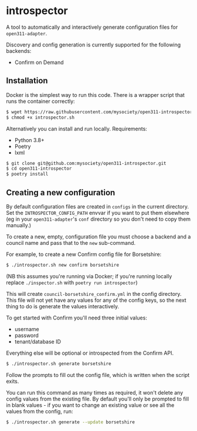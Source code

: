 introspector
============

A tool to automatically and interactively generate configuration files for `open311-adapter`.

Discovery and config generation is currently supported for the following backends:

 - Confirm on Demand

## Installation

Docker is the simplest way to run this code. There is a wrapper script that runs
the container correctly:

```bash
$ wget https://raw.githubusercontent.com/mysociety/open311-introspector/main/script/introspector.sh
$ chmod +x introspector.sh
```

Alternatively you can install and run locally. Requirements:

 - Python 3.8+
 - Poetry
 - lxml

```bash
$ git clone git@github.com:mysociety/open311-introspector.git
$ cd open311-introspector
$ poetry install
```

## Creating a new configuration

By default configuration files are created in `configs` in the current directory.
Set the `INTROSPECTOR_CONFIG_PATH` envvar if you want to put them elsewhere (eg
in your `open311-adapter`'s `conf` directory so you don't need to copy them manually.)

To create a new, empty, configuration file you must choose a backend and a council name and pass that to the `new` sub-command.

For example, to create a new Confirm config file for Borsetshire:

```bash
$ ./introspector.sh new confirm borsetshire
```
(NB this assumes you're running via Docker; if you're running locally replace
`./inspector.sh` with `poetry run introspector`)

This will create `council-borsetshire_confirm.yml` in the config directory.
This file will not yet have any values for any of the config keys, so the next
thing to do is generate the values interactively.

To get started with Confirm you'll need three initial values:

 - username
 - password
 - tenant/database ID

Everything else will be optional or introspected from the Confirm API.

```bash
$ ./introspector.sh generate borsetshire
```

Follow the prompts to fill out the config file, which is written when the script exits.

You can run this command as many times as required, it won't delete any config values
from the existing file. By default you'll only be prompted to fill in blank values -
if you want to change an existing value or see all the values from the config, run:

```bash
$ ./introspector.sh generate --update borsetshire
```
